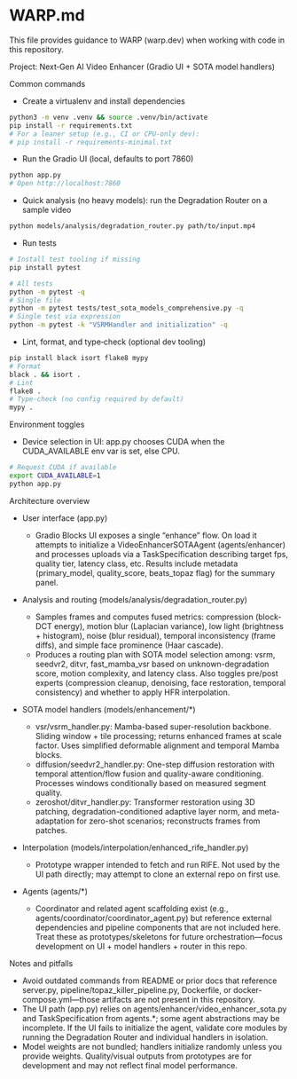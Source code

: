 # WARP.md

This file provides guidance to WARP (warp.dev) when working with code in this repository.

Project: Next‑Gen AI Video Enhancer (Gradio UI + SOTA model handlers)

Common commands

- Create a virtualenv and install dependencies

```bash
python3 -m venv .venv && source .venv/bin/activate
pip install -r requirements.txt
# For a leaner setup (e.g., CI or CPU-only dev):
# pip install -r requirements-minimal.txt
```

- Run the Gradio UI (local, defaults to port 7860)

```bash
python app.py
# Open http://localhost:7860
```

- Quick analysis (no heavy models): run the Degradation Router on a sample video

```bash
python models/analysis/degradation_router.py path/to/input.mp4
```

- Run tests

```bash
# Install test tooling if missing
pip install pytest

# All tests
python -m pytest -q
# Single file
python -m pytest tests/test_sota_models_comprehensive.py -q
# Single test via expression
python -m pytest -k "VSRMHandler and initialization" -q
```

- Lint, format, and type‑check (optional dev tooling)

```bash
pip install black isort flake8 mypy
# Format
black . && isort .
# Lint
flake8 .
# Type-check (no config required by default)
mypy .
```

Environment toggles

- Device selection in UI: app.py chooses CUDA when the CUDA_AVAILABLE env var is set, else CPU.

```bash
# Request CUDA if available
export CUDA_AVAILABLE=1
python app.py
```

Architecture overview

- User interface (app.py)
  - Gradio Blocks UI exposes a single “enhance” flow. On load it attempts to initialize a VideoEnhancerSOTAAgent (agents/enhancer) and processes uploads via a TaskSpecification describing target fps, quality tier, latency class, etc. Results include metadata (primary_model, quality_score, beats_topaz flag) for the summary panel.

- Analysis and routing (models/analysis/degradation_router.py)
  - Samples frames and computes fused metrics: compression (block-DCT energy), motion blur (Laplacian variance), low light (brightness + histogram), noise (blur residual), temporal inconsistency (frame diffs), and simple face prominence (Haar cascade).
  - Produces a routing plan with SOTA model selection among: vsrm, seedvr2, ditvr, fast_mamba_vsr based on unknown-degradation score, motion complexity, and latency class. Also toggles pre/post experts (compression cleanup, denoising, face restoration, temporal consistency) and whether to apply HFR interpolation.

- SOTA model handlers (models/enhancement/*)
  - vsr/vsrm_handler.py: Mamba-based super-resolution backbone. Sliding window + tile processing; returns enhanced frames at scale factor. Uses simplified deformable alignment and temporal Mamba blocks.
  - diffusion/seedvr2_handler.py: One-step diffusion restoration with temporal attention/flow fusion and quality-aware conditioning. Processes windows conditionally based on measured segment quality.
  - zeroshot/ditvr_handler.py: Transformer restoration using 3D patching, degradation-conditioned adaptive layer norm, and meta-adaptation for zero-shot scenarios; reconstructs frames from patches.

- Interpolation (models/interpolation/enhanced_rife_handler.py)
  - Prototype wrapper intended to fetch and run RIFE. Not used by the UI path directly; may attempt to clone an external repo on first use.

- Agents (agents/*)
  - Coordinator and related agent scaffolding exist (e.g., agents/coordinator/coordinator_agent.py) but reference external dependencies and pipeline components that are not included here. Treat these as prototypes/skeletons for future orchestration—focus development on UI + model handlers + router in this repo.

Notes and pitfalls

- Avoid outdated commands from README or prior docs that reference server.py, pipeline/topaz_killer_pipeline.py, Dockerfile, or docker-compose.yml—those artifacts are not present in this repository.
- The UI path (app.py) relies on agents/enhancer/video_enhancer_sota.py and TaskSpecification from agents.*; some agent abstractions may be incomplete. If the UI fails to initialize the agent, validate core modules by running the Degradation Router and individual handlers in isolation.
- Model weights are not bundled; handlers initialize randomly unless you provide weights. Quality/visual outputs from prototypes are for development and may not reflect final model performance.
